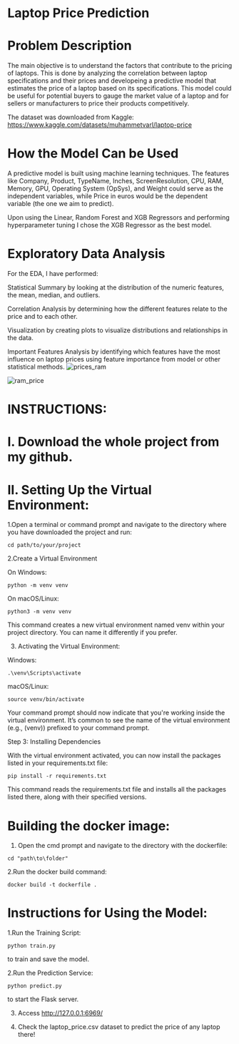 # Laptop Price Prediction


# Problem Description

The main objective is to understand the factors that contribute to the pricing of laptops. This is done by analyzing the correlation between laptop specifications and their prices and developeing a predictive model that estimates the price of a laptop based on its specifications. This model could be useful for potential buyers to gauge the market value of a laptop and for sellers or manufacturers to price their products competitively.

The dataset was downloaded from Kaggle: https://www.kaggle.com/datasets/muhammetvarl/laptop-price

# How the Model Can be Used
A predictive model is built using machine learning techniques. The features like Company, Product, TypeName, Inches, ScreenResolution, CPU, RAM, Memory, GPU, Operating System (OpSys), and Weight could serve as the independent variables, while Price in euros would be the dependent variable (the one we aim to predict).

Upon using the Linear, Random Forest and XGB Regressors and performing hyperparameter tuning I chose the XGB Regressor as the best model.


# Exploratory Data Analysis

For the EDA, I have performed:

Statistical Summary by looking at the distribution of the numeric features, the mean, median, and outliers.

Correlation Analysis by determining how the different features relate to the price and to each other.

Visualization by creating plots to visualize distributions and relationships in the data.

Important Features Analysis by identifying which features have the most influence on laptop prices using feature importance from model or other statistical methods.
![prices_ram](https://github.com/AlexThePy/Laptop_Price_Prediction/assets/106477870/1deff6dd-f9b7-40a6-b21c-63af934d1ae1)

![ram_price](https://github.com/AlexThePy/Laptop_Price_Prediction/assets/106477870/a21f062f-c7d3-462a-ac02-11987b84ff7e)


# INSTRUCTIONS:

# I. Download the whole project from my github.


# II. Setting Up the Virtual Environment:

1.Open a terminal or command prompt and navigate to the directory where you have downloaded the project and run:

```
cd path/to/your/project
```

2.Create a Virtual Environment

On Windows:

```
python -m venv venv
```

On macOS/Linux:

```
python3 -m venv venv
```

This command creates a new virtual environment named venv within your project directory. You can name it differently if you prefer.


3. Activating the Virtual Environment:

Windows:

```
.\venv\Scripts\activate
```

macOS/Linux:

```
source venv/bin/activate
```

Your command prompt should now indicate that you're working inside the virtual environment. It’s common to see the name of the virtual environment (e.g., (venv)) prefixed to your command prompt.

Step 3: Installing Dependencies

With the virtual environment activated, you can now install the packages listed in your requirements.txt file:

```
pip install -r requirements.txt
```

This command reads the requirements.txt file and installs all the packages listed there, along with their specified versions.


# Building the docker image:

1. Open the cmd prompt and navigate to the directory with the dockerfile:

```
cd "path\to\folder"
```

2.Run the docker build command:

```
docker build -t dockerfile .
```

# Instructions for Using the Model:
1.Run the Training Script: 
```
python train.py 
```
to train and save the model.

2.Run the Prediction Service:
```
python predict.py
```
to start the Flask server.

3. Access http://127.0.0.1:6969/

4. Check the laptop_price.csv dataset to predict the price of any laptop there!
